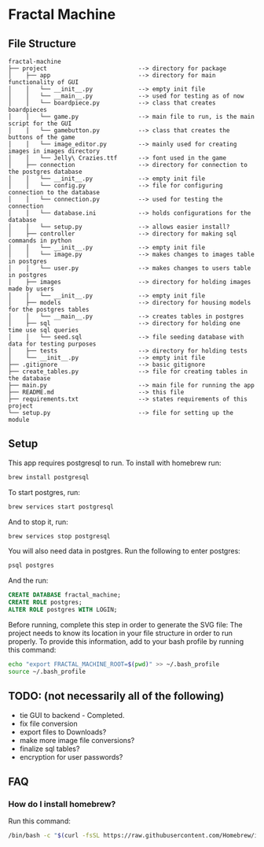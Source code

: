 # Fractal Machine

## File Structure
```
fractal-machine
├── project                          --> directory for package
│    ├── app                         --> directory for main functionality of GUI
│    │   └── __init__.py             --> empty init file
│    │   └── __main__.py             --> used for testing as of now
│    │   └── boardpiece.py           --> class that creates boardpieces 
│    │   └── game.py                 --> main file to run, is the main script for the GUI
│    │   └── gamebutton.py           --> class that creates the buttons of the game 
│    │   └── image_editor.py         --> mainly used for creating images in images directory
│    │   └── Jelly\ Crazies.ttf      --> font used in the game
│    ├── connection                  --> directory for connection to the postgres database
│    │   └── __init__.py             --> empty init file
│    │   └── config.py               --> file for configuring connection to the database
│    │   └── connection.py           --> used for testing the connection
│    │   └── database.ini            --> holds configurations for the database
│    │   └── setup.py                --> allows easier install?
│    ├── controller                  --> directory for making sql commands in python
│    │   └── __init__.py             --> empty init file
│    │   └── image.py                --> makes changes to images table in postgres
│    │   └── user.py                 --> makes changes to users table in postgres
│    ├── images                      --> directory for holding images made by users
│    │   └── __init__.py             --> empty init file
│    ├── models                      --> directory for housing models for the postgres tables
│    │   └── __main__.py             --> creates tables in postgres
│    ├── sql                         --> directory for holding one time use sql queries
│    │   └── seed.sql                --> file seeding database with data for testing purposes
│    ├── tests                       --> directory for holding tests
│    └── __init__.py                 --> empty init file             
├── .gitignore                       --> basic gitignore
├── create_tables.py                 --> file for creating tables in the database
├── main.py                          --> main file for running the app
├── README.md                        --> this file
├── requirements.txt                 --> states requirements of this project
└── setup.py                         --> file for setting up the module
```

## Setup

This app requires postgresql to run. To install with homebrew run:
```bash
brew install postgresql
```
To start postgres, run:
```bash
brew services start postgresql
```
And to stop it, run:
```bash
brew services stop postgresql
```
You will also need data in postgres. Run the following to enter postgres:
```bash
psql postgres
```
And the run:
```sql
CREATE DATABASE fractal_machine;
CREATE ROLE postgres;
ALTER ROLE postgres WITH LOGIN;
```

Before running, complete this step in order to generate the SVG file:
The project needs to know its location in your file structure in order to run properly.
To provide this information, add to your bash profile by running this command:
```bash
echo "export FRACTAL_MACHINE_ROOT=$(pwd)" >> ~/.bash_profile
source ~/.bash_profile
```

## TODO: (not necessarily all of the following)
- tie GUI to backend - Completed. 
- fix file conversion
- export files to Downloads?
- make more image file conversions?
- finalize sql tables?
- encryption for user passwords?

## FAQ
### How do I install homebrew?
Run this command:
```bash
/bin/bash -c "$(curl -fsSL https://raw.githubusercontent.com/Homebrew/install/master/install.sh)"
```